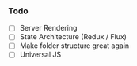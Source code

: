 ### Todo
- [ ] Server Rendering
- [ ] State Architecture (Redux / Flux)
- [ ] Make folder structure great again
- [ ] Universal JS
